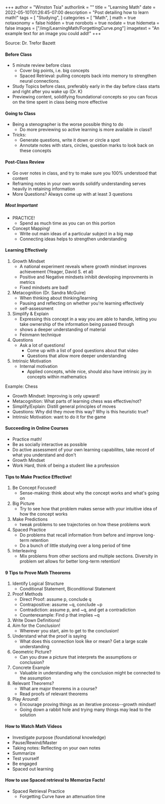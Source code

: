+++
author = "Winston Tsia"
authorlink = ""
title = "Learning Math"
date = 2022-05-10T01:26:45-07:00
description = "Post detailing how to learn math!"
tags = [
    "Studying",
]
categories = [
    "Math",
]
math = true
notaxonomy = false
hidden = true
norobots = true
nodate = true
hidemeta = false
images = ["/img/LearningMath/ForgettingCurve.png"]
imagetext = "An example text for an image you could add!"
+++

Source: Dr. Trefor Bazett

#### Before Class
- 5 minute review before class
    - Cover big points, i.e. big concepts 
    - Spaced Retrieval: pulling concepts back into memory to strengthen neural connections.
- Study Topics before class, preferably early in the day before class starts and right after you wake up (Dr. K)
- Previewing content, solidifying foundational concepts so you can focus on the time spent in class being more effective

#### Going to Class
- Being a stenographer is the worse possible thing to do
    - Do more previewing so active learning is more available in class!!
- Tricks:
    - Generate questions, write it down or circle a spot
    - Annotate notes with stars, circles, question marks to look back on these concepts

#### Post-Class Review
- Go over notes in class, and try to make sure you 100% understood that content
- Reframing notes in your own words solidify understanding serves heavily in retaining information
- More Questions? Always come up with at least 3 questions

##### Most Important
- PRACTICE!
    - Spend as much time as you can on this portion
- Concept Mapping!
    - Write out main ideas of a particular subject in a big map
    - Connecting ideas helps to strengthen understanding

#### Learning Effectively
1. Growth Mindset
    - A national experiment reveals where growth mindset improves achievement (Yeager, David S. et al)
    - Positive and Negative mindsets inhibit developing improvments in metrics
    - Fixed mindsets are bad!
2. Metacognition (Dr. Sandra McGuire)
    - When thinking about thinking/learning
    - Pausing and reflecting on whether you're learning effectively
    - self-assessment 
3. Simplify & Explain
    - Expressing this concept in a way you are able to handle, letting you take ownership of the information being passed through
    - shows a deeper understanding of material
    - Feinmann technique
4. Questions
    - Ask a lot of questions!
        - Come up with a list of good questions about that video
        - Questions that allow more deeper understanding
5. Intrinsic Motivation
    - Internal motivation
        - Applied concepts, while nice, should also have intrinsic joy in concepts within mathematics

Example: Chess
- Growth Mindset: Improving is only upward!
- Metacognition: What parts of learning chess was effective/not?
- Simplify/Explain: Distill general principles of moves
- Questions: Why did they move this way? Why is this heuristic true?
- Intrinsic Motivation: want to do it for the game

#### Succeeding in Online Courses
- Practice math!
- Be as socially interactive as possible
- Do active assessment of your own learning capabilites, take record of what you understand and don't
- Growth Mindset
- Work Hard, think of being a student like a profession

#### Tips to Make Practice Effective!
1. Be Concept Focused!
    - Sense-making: think about why the concept works and what's going on
2. Big Picture
    - Try to see how that problem makes sense with your intuitive idea of how the concept works
3. Make Predictions
    - tweak problems to see trajectories on how these problems work
4. Spaced Practice
    - Do problems that recall information from before and improve long-term retention
    - Do a bunch of little studying over a long period of time
5. Interleaving
    - Mix problems from other sections and multiple sections. Diversity in problem set allows for better long-term retention!

#### 9 Tips to Prove Math Theorems
1. Identify Logical Structure
    - Conditional Statement, Biconditional Statement
2. Proof Methods
    - Direct Proof: assume p, conclude q
    - Contrapositive: assume ~q, conclude ~p
    - Contradiction: assume p, and ~q, and get a contradiction
    - Counterexample: Find p that implies ~q
3. Write Down Definitions!
4. Aim for the Conclusion!
    - Wherever you start, aim to get to the conclusion!
5. Understand what the proof is saying
    - What does this connection look like or mean? Get a large scale understanding
6. Geometric Picture?
    - Can you draw a picture that interprets the assumptions or conclusion?
7. Concrete Example
    - Valuable in understanding why the conclusion might be connected to the assumption
8. Relevant Theorems?
    - What are major theorems in a course? 
    - Read proofs of relevant theorems
9. Play Around!
    - Encourage proving things as an iterative process--growth mindset!
    - Going down a rabbit hole and trying many things may lead to the solution

#### How to Watch Math Videos
- Investigate purpose (foundational knowledge)
- Pause/Rewind/Master
- Taking notes: Reflecting on your own notes
- Summarize
- Test yourself
- Be engaged
- Spaced out learning

#### How to use Spaced retrieval to Memorize Facts!
- Spaced Retrieval Practice
    - Forgetting Curve have an attenuation time